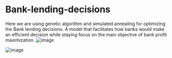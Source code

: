 # Bank-lending-decisions

Here we are using genetic algorithm and simulated annealing for optimizing the Bank lending decisions. A model that facilitates how banks would make an efficient decision while staying focus on the main objective of bank profit maximization.
![image](https://user-images.githubusercontent.com/64432440/115115742-af10ac80-9fb3-11eb-92b7-61976cc970c6.png)

  ![image](https://user-images.githubusercontent.com/64432440/115115783-ee3efd80-9fb3-11eb-8ac7-e7add98afe75.png)


